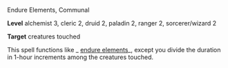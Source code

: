 Endure Elements, Communal

**Level** alchemist 3, cleric 2, druid 2, paladin 2, ranger 2, sorcerer/wizard 2

**Target** creatures touched

This spell functions like _ [endure elements](spells/endureElements#_endure-elements)_, except you divide the duration in 1-hour increments among the creatures touched.

